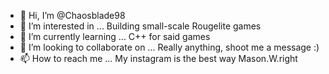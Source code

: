 - 👋 Hi, I’m @Chaosblade98
- 👀 I’m interested in ... Building small-scale Rougelite games
- 🌱 I’m currently learning ... C++ for said games
- 💞️ I’m looking to collaborate on ... Really anything, shoot me a message :) 
- 📫 How to reach me ... My instagram is the best way Mason.W.right

<!---
Chaosblade98/Chaosblade98 is a ✨ special ✨ repository because its `README.md` (this file) appears on your GitHub profile.
You can click the Preview link to take a look at your changes.
--->

